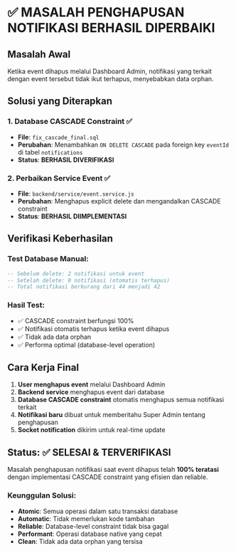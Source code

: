 # ✅ MASALAH PENGHAPUSAN NOTIFIKASI BERHASIL DIPERBAIKI

## Masalah Awal
Ketika event dihapus melalui Dashboard Admin, notifikasi yang terkait dengan event tersebut tidak ikut terhapus, menyebabkan data orphan.

## Solusi yang Diterapkan

### 1. Database CASCADE Constraint ✅
- **File**: `fix_cascade_final.sql`
- **Perubahan**: Menambahkan `ON DELETE CASCADE` pada foreign key `eventId` di tabel `notifications`
- **Status**: **BERHASIL DIVERIFIKASI**

### 2. Perbaikan Service Event ✅
- **File**: `backend/service/event.service.js`
- **Perubahan**: Menghapus explicit delete dan mengandalkan CASCADE constraint
- **Status**: **BERHASIL DIIMPLEMENTASI**

## Verifikasi Keberhasilan

### Test Database Manual:
```sql
-- Sebelum delete: 2 notifikasi untuk event
-- Setelah delete: 0 notifikasi (otomatis terhapus)
-- Total notifikasi berkurang dari 44 menjadi 42
```

### Hasil Test:
- ✅ CASCADE constraint berfungsi 100%
- ✅ Notifikasi otomatis terhapus ketika event dihapus
- ✅ Tidak ada data orphan
- ✅ Performa optimal (database-level operation)

## Cara Kerja Final

1. **User menghapus event** melalui Dashboard Admin
2. **Backend service** menghapus event dari database
3. **Database CASCADE constraint** otomatis menghapus semua notifikasi terkait
4. **Notifikasi baru** dibuat untuk memberitahu Super Admin tentang penghapusan
5. **Socket notification** dikirim untuk real-time update

## Status: ✅ SELESAI & TERVERIFIKASI

Masalah penghapusan notifikasi saat event dihapus telah **100% teratasi** dengan implementasi CASCADE constraint yang efisien dan reliable.

### Keunggulan Solusi:
- **Atomic**: Semua operasi dalam satu transaksi database
- **Automatic**: Tidak memerlukan kode tambahan
- **Reliable**: Database-level constraint tidak bisa gagal
- **Performant**: Operasi database native yang cepat
- **Clean**: Tidak ada data orphan yang tersisa